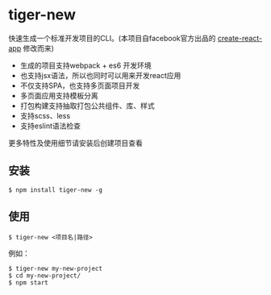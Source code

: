 # tiger-new

快速生成一个标准开发项目的CLI。(本项目自facebook官方出品的 [create-react-app](https://github.com/facebookincubator/create-react-app) 修改而来)

* 生成的项目支持webpack + es6 开发环境
* 也支持jsx语法，所以也同时可以用来开发react应用
* 不仅支持SPA，也支持多页面项目开发
* 多页面应用支持模板分离
* 打包构建支持抽取打包公共组件、库、样式
* 支持scss、less
* 支持eslint语法检查

更多特性及使用细节请安装后创建项目查看

## 安装
    $ npm install tiger-new -g

## 使用
    $ tiger-new <项目名|路径>

例如：

    $ tiger-new my-new-project
    $ cd my-new-project/
    $ npm start
